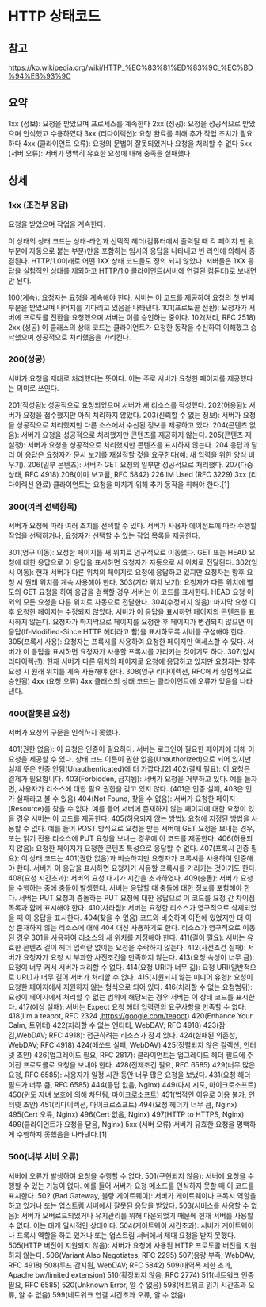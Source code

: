 

# HTTP 상태코드

## 참고
https://ko.wikipedia.org/wiki/HTTP_%EC%83%81%ED%83%9C_%EC%BD%94%EB%93%9C


## 요약

1xx (정보): 요청을 받았으며 프로세스를 계속한다
2xx (성공): 요청을 성공적으로 받았으며 인식했고 수용하였다
3xx (리다이렉션): 요청 완료를 위해 추가 작업 조치가 필요하다
4xx (클라이언트 오류): 요청의 문법이 잘못되었거나 요청을 처리할 수 없다
5xx (서버 오류): 서버가 명백히 유효한 요청에 대해 충족을 실패했다


## 상세
### 1xx (조건부 응답)
요청을 받았으며 작업을 계속한다.

이 상태의 상태 코드는 상태-라인과 선택적 헤더(컴퓨터에서 출력될 때 각 페이지 맨 윗부분에 자동으로 붙는 부분)만을 포함하는 임시의 응답을 나타내고 빈 라인에 의해서 종결된다. HTTP/1.0이래로 어떤 1XX 상태 코드들도 정의 되지 않았다. 서버들은 1XX 응답을 실험적인 상태를 제외하고 HTTP/1.0 클라이언트(서버에 연결된 컴퓨터)로 보내면 안 된다.

100(계속): 요청자는 요청을 계속해야 한다. 서버는 이 코드를 제공하여 요청의 첫 번째 부분을 받았으며 나머지를 기다리고 있음을 나타낸다.
101(프로토콜 전환): 요청자가 서버에 프로토콜 전환을 요청했으며 서버는 이를 승인하는 중이다.
102(처리, RFC 2518)
2xx (성공)
이 클래스의 상태 코드는 클라이언트가 요청한 동작을 수신하여 이해했고 승낙했으며 성공적으로 처리했음을 가리킨다.

### 200(성공)
서버가 요청을 제대로 처리했다는 뜻이다. 이는 주로 서버가 요청한 페이지를 제공했다는 의미로 쓰인다.

201(작성됨): 성공적으로 요청되었으며 서버가 새 리소스를 작성했다.
202(허용됨): 서버가 요청을 접수했지만 아직 처리하지 않았다.
203(신뢰할 수 없는 정보): 서버가 요청을 성공적으로 처리했지만 다른 소스에서 수신된 정보를 제공하고 있다.
204(콘텐츠 없음): 서버가 요청을 성공적으로 처리했지만 콘텐츠를 제공하지 않는다.
205(콘텐츠 재설정): 서버가 요청을 성공적으로 처리했지만 콘텐츠를 표시하지 않는다. 204 응답과 달리 이 응답은 요청자가 문서 보기를 재설정할 것을 요구한다(예: 새 입력을 위한 양식 비우기).
206(일부 콘텐츠): 서버가 GET 요청의 일부만 성공적으로 처리했다.
207(다중 상태, RFC 4918)
208(이미 보고됨, RFC 5842)
226 IM Used (RFC 3229)
3xx (리다이렉션 완료)
클라이언트는 요청을 마치기 위해 추가 동작을 취해야 한다.[1]

### 300(여러 선택항목)
 서버가 요청에 따라 여러 조치를 선택할 수 있다. 서버가 사용자 에이전트에 따라 수행할 작업을 선택하거나, 요청자가 선택할 수 있는 작업 목록을 제공한다.

301(영구 이동): 요청한 페이지를 새 위치로 영구적으로 이동했다. GET 또는 HEAD 요청에 대한 응답으로 이 응답을 표시하면 요청자가 자동으로 새 위치로 전달된다.
302(임시 이동): 현재 서버가 다른 위치의 페이지로 요청에 응답하고 있지만 요청자는 향후 요청 시 원래 위치를 계속 사용해야 한다.
303(기타 위치 보기): 요청자가 다른 위치에 별도의 GET 요청을 하여 응답을 검색할 경우 서버는 이 코드를 표시한다. HEAD 요청 이외의 모든 요청을 다른 위치로 자동으로 전달한다.
304(수정되지 않음): 마지막 요청 이후 요청한 페이지는 수정되지 않았다. 서버가 이 응답을 표시하면 페이지의 콘텐츠를 표시하지 않는다. 요청자가 마지막으로 페이지를 요청한 후 페이지가 변경되지 않으면 이 응답(If-Modified-Since HTTP 헤더라고 함)을 표시하도록 서버를 구성해야 한다.
305(프록시 사용): 요청자는 프록시를 사용하여 요청한 페이지만 액세스할 수 있다. 서버가 이 응답을 표시하면 요청자가 사용할 프록시를 가리키는 것이기도 하다.
307(임시 리다이렉션): 현재 서버가 다른 위치의 페이지로 요청에 응답하고 있지만 요청자는 향후 요청 시 원래 위치를 계속 사용해야 한다.
308(영구 리다이렉션, RFC에서 실험적으로 승인됨)
4xx (요청 오류)
4xx 클래스의 상태 코드는 클라이언트에 오류가 있음을 나타낸다.

### 400(잘못된 요청)
 서버가 요청의 구문을 인식하지 못했다.

401(권한 없음): 이 요청은 인증이 필요하다. 서버는 로그인이 필요한 페이지에 대해 이 요청을 제공할 수 있다. 상태 코드 이름이 권한 없음(Unauthorized)으로 되어 있지만 실제 뜻은 인증 안됨(Unauthenticated)에 더 가깝다.[2]
402(결제 필요): 이 요청은 결제가 필요합니다.
403(Forbidden, 금지됨): 서버가 요청을 거부하고 있다. 예를 들자면, 사용자가 리소스에 대한 필요 권한을 갖고 있지 않다. (401은 인증 실패, 403은 인가 실패라고 볼 수 있음)
404(Not Found, 찾을 수 없음): 서버가 요청한 페이지(Resource)를 찾을 수 없다. 예를 들어 서버에 존재하지 않는 페이지에 대한 요청이 있을 경우 서버는 이 코드를 제공한다.
405(허용되지 않는 방법): 요청에 지정된 방법을 사용할 수 없다. 예를 들어 POST 방식으로 요청을 받는 서버에 GET 요청을 보내는 경우, 또는 읽기 전용 리소스에 PUT 요청을 보내는 경우에 이 코드를 제공한다.
406(허용되지 않음): 요청한 페이지가 요청한 콘텐츠 특성으로 응답할 수 없다.
407(프록시 인증 필요): 이 상태 코드는 401(권한 없음)과 비슷하지만 요청자가 프록시를 사용하여 인증해야 한다. 서버가 이 응답을 표시하면 요청자가 사용할 프록시를 가리키는 것이기도 한다.
408(요청 시간초과): 서버의 요청 대기가 시간을 초과하였다.
409(충돌): 서버가 요청을 수행하는 중에 충돌이 발생했다. 서버는 응답할 때 충돌에 대한 정보를 포함해야 한다. 서버는 PUT 요청과 충돌하는 PUT 요청에 대한 응답으로 이 코드를 요청 간 차이점 목록과 함께 표시해야 한다.
410(사라짐): 서버는 요청한 리소스가 영구적으로 삭제되었을 때 이 응답을 표시한다. 404(찾을 수 없음) 코드와 비슷하며 이전에 있었지만 더 이상 존재하지 않는 리소스에 대해 404 대신 사용하기도 한다. 리소스가 영구적으로 이동된 경우 301을 사용하여 리소스의 새 위치를 지정해야 한다.
411(길이 필요): 서버는 유효한 콘텐츠 길이 헤더 입력란 없이는 요청을 수락하지 않는다.
412(사전조건 실패): 서버가 요청자가 요청 시 부과한 사전조건을 만족하지 않는다.
413(요청 속성이 너무 큼): 요청이 너무 커서 서버가 처리할 수 없다.
414(요청 URI가 너무 긺): 요청 URI(일반적으로 URL)가 너무 길어 서버가 처리할 수 없다.
415(지원되지 않는 미디어 유형): 요청이 요청한 페이지에서 지원하지 않는 형식으로 되어 있다.
416(처리할 수 없는 요청범위): 요청이 페이지에서 처리할 수 없는 범위에 해당되는 경우 서버는 이 상태 코드를 표시한다.
417(예상 실패): 서버는 Expect 요청 헤더 입력란의 요구사항을 만족할 수 없다.
418(I'm a teapot, RFC 2324 ,https://google.com/teapot)
420(Enhance Your Calm, 트위터)
422(처리할 수 없는 엔티티, WebDAV; RFC 4918)
423(잠김,WebDAV; RFC 4918): 접근하려는 리소스가 잠겨 있다.
424(실패된 의존성, WebDAV; RFC 4918)
424(메쏘드 실패, WebDAV)
425(정렬되지 않은 컬렉션, 인터넷 초안)
426(업그레이드 필요, RFC 2817): 클라이언트는 업그레이드 헤더 필드에 주어진 프로토콜로 요청을 보내야 한다.
428(전제조건 필요, RFC 6585)
429(너무 많은 요청, RFC 6585): 사용자가 일정 시간 동안 너무 많은 요청을 보냈다.
431(요청 헤더 필드가 너무 큼, RFC 6585)
444(응답 없음, Nginx)
449(다시 시도, 마이크로소프트)
450(윈도 자녀 보호에 의해 차단됨, 마이크로소프트)
451(법적인 이유로 이용 불가, 인터넷 초안)
451(리다이렉션, 마이크로소프트)
494(요청 헤더가 너무 큼, Nginx)
495(Cert 오류, Nginx)
496(Cert 없음, Nginx)
497(HTTP to HTTPS, Nginx)
499(클라이언트가 요청을 닫음, Nginx)
5xx (서버 오류)
서버가 유효한 요청을 명백하게 수행하지 못했음을 나타낸다.[1]

### 500(내부 서버 오류)
 서버에 오류가 발생하여 요청을 수행할 수 없다.
501(구현되지 않음): 서버에 요청을 수행할 수 있는 기능이 없다. 예를 들어 서버가 요청 메소드를 인식하지 못할 때 이 코드를 표시한다.
502 (Bad Gateway, 불량 게이트웨이): 서버가 게이트웨이나 프록시 역할을 하고 있거나 또는 업스트림 서버에서 잘못된 응답을 받았다.
503(서비스를 사용할 수 없음): 서버가 오버로드되었거나 유지관리를 위해 다운되었기 때문에 현재 서버를 사용할 수 없다. 이는 대개 일시적인 상태이다.
504(게이트웨이 시간초과): 서버가 게이트웨이나 프록시 역할을 하고 있거나 또는 업스트림 서버에서 제때 요청을 받지 못했다.
505(HTTP 버전이 지원되지 않음): 서버가 요청에 사용된 HTTP 프로토콜 버전을 지원하지 않는다.
506(Variant Also Negotiates, RFC 2295)
507(용량 부족, WebDAV; RFC 4918)
508(루프 감지됨, WebDAV; RFC 5842)
509(대역폭 제한 초과, Apache bw/limited extension)
510(확장되지 않음, RFC 2774)
511(네트워크 인증 필요, RFC 6585)
520(Unknown Error, 알 수 없음)
598(네트워크 읽기 시간초과 오류, 알 수 없음)
599(네트워크 연결 시간초과 오류, 알 수 없음)
